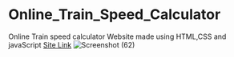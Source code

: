 # Online_Train_Speed_Calculator
Online Train speed calculator Website made using HTML,CSS and javaScript
[Site Link](https://trainspeedcalculator.netlify.app/)
![Screenshot (62)](https://user-images.githubusercontent.com/96824788/161361345-9ee8ba63-3b84-44d9-b235-148d4ea9f8fc.png)
